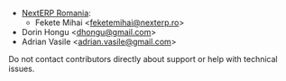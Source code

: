- [NextERP Romania](https://www.nexterp.ro):
  - Fekete Mihai \<<feketemihai@nexterp.ro>\>
- Dorin Hongu \<<dhongu@gmail.com>\>
- Adrian Vasile \<<adrian.vasile@gmail.com>\>

Do not contact contributors directly about support or help with
technical issues.

